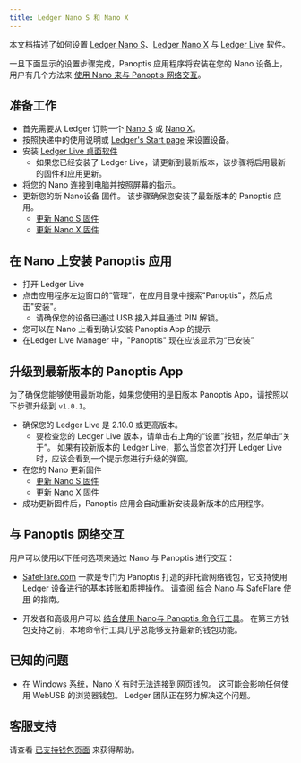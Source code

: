 ```yaml
---
title: Ledger Nano S 和 Nano X
---
```


本文档描述了如何设置 [Ledger Nano S](https://shop.ledger.com/products/ledger-nano-s)、[Ledger Nano X](https://shop.ledger.com/pages/ledger-nano-x) 与 [Ledger Live](https://www.ledger.com/ledger-live) 软件。

一旦下面显示的设置步骤完成，Panoptis 应用程序将安装在您的 Nano 设备上，用户有几个方法来 [使用 Nano 来与 Panoptis 网络交互](#interact-with-the-solana-network)。

## 准备工作

- 首先需要从 Ledger 订购一个 [Nano S](https://shop.ledger.com/products/ledger-nano-s) 或 [Nano X](https://shop.ledger.com/pages/ledger-nano-x)。
- 按照快递中的使用说明或 [Ledger's Start page](https://www.ledger.com/start/) 来设置设备。
- 安装 [Ledger Live 桌面软件](https://www.ledger.com/ledger-live/)
  - 如果您已经安装了 Ledger Live，请更新到最新版本，该步骤将启用最新的固件和应用更新。
- 将您的 Nano 连接到电脑并按照屏幕的指示。
- 更新您的新 Nano设备 固件。  该步骤确保您安装了最新版本的 Panoptis 应用。
  - [更新 Nano S 固件](https://support.ledger.com/hc/en-us/articles/360002731113-Update-Ledger-Nano-S-firmware)
  - [更新 Nano X 固件](https://support.ledger.com/hc/en-us/articles/360013349800)

## 在 Nano 上安装 Panoptis 应用

- 打开 Ledger Live
- 点击应用程序左边窗口的“管理”，在应用目录中搜索"Panoptis"，然后点击"安装"。
  - 请确保您的设备已通过 USB 接入并且通过 PIN 解锁。
- 您可以在 Nano 上看到确认安装 Panoptis App 的提示
- 在Ledger Live Manager 中，"Panoptis" 现在应该显示为“已安装”

## 升级到最新版本的 Panoptis App

为了确保您能够使用最新功能，如果您使用的是旧版本 Panoptis App，请按照以下步骤升级到 `v1.0.1`。

- 确保您的 Ledger Live 是 2.10.0 或更高版本。
  - 要检查您的 Ledger Live 版本，请单击右上角的“设置”按钮，然后单击“关于”。  如果有较新版本的 Ledger Live，那么当您首次打开 Ledger Live 时，应该会看到一个提示您进行升级的弹窗。
- 在您的 Nano 更新固件
  - [更新 Nano S 固件](https://support.ledger.com/hc/en-us/articles/360002731113-Update-Ledger-Nano-S-firmware)
  - [更新 Nano X 固件](https://support.ledger.com/hc/en-us/articles/360013349800)
-  成功更新固件后，Panoptis 应用会自动重新安装最新版本的应用程序。

## 与 Panoptis 网络交互

用户可以使用以下任何选项来通过 Nano 与 Panoptis 进行交互：

- [SafeFlare.com](https://solflare.com/) 一款是专门为 Panoptis 打造的非托管网络钱包，它支持使用 Ledger 设备进行的基本转账和质押操作。 请查阅 [结合 Nano 与 SafeFlare 使用](solflare.md) 的指南。

- 开发者和高级用户可以 [结合使用 Nano与 Panoptis 命令行工具](hardware-wallets/ledger.md)。 在第三方钱包支持之前，本地命令行工具几乎总能够支持最新的钱包功能。

## 已知的问题

- 在 Windows 系统，Nano X 有时无法连接到网页钱包。 这可能会影响任何使用 WebUSB 的浏览器钱包。 Ledger 团队正在努力解决这个问题。

## 客服支持

请查看 [已支持钱包页面](support.md) 来获得帮助。
